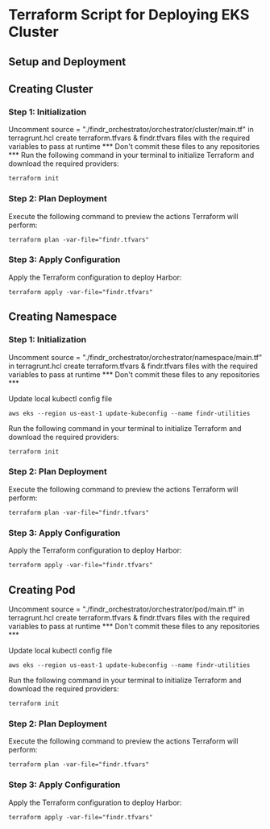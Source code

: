 # Terraform Script for Deploying EKS Cluster
## Setup and Deployment

## Creating Cluster
### Step 1: Initialization
Uncomment source = "./findr_orchestrator/orchestrator/cluster/main.tf" in terragrunt.hcl
create terraform.tfvars & findr.tfvars files with the required variables to pass at runtime
*** Don't commit these files to any repositories ***
Run the following command in your terminal to initialize Terraform and download the required providers:

```shell
terraform init
```

### Step 2: Plan Deployment
Execute the following command to preview the actions Terraform will perform:

```shell
terraform plan -var-file="findr.tfvars"
```

### Step 3: Apply Configuration
Apply the Terraform configuration to deploy Harbor:

```shell
terraform apply -var-file="findr.tfvars"
```

## Creating Namespace
### Step 1: Initialization
Uncomment source = "./findr_orchestrator/orchestrator/namespace/main.tf" in terragrunt.hcl
create terraform.tfvars & findr.tfvars files with the required variables to pass at runtime
*** Don't commit these files to any repositories ***

Update local kubectl config file

```shell
aws eks --region us-east-1 update-kubeconfig --name findr-utilities
```

Run the following command in your terminal to initialize Terraform and download the required providers:

```shell
terraform init
```

### Step 2: Plan Deployment
Execute the following command to preview the actions Terraform will perform:

```shell
terraform plan -var-file="findr.tfvars"
```

### Step 3: Apply Configuration
Apply the Terraform configuration to deploy Harbor:

```shell
terraform apply -var-file="findr.tfvars"
```

## Creating Pod
Uncomment source = "./findr_orchestrator/orchestrator/pod/main.tf" in terragrunt.hcl
create terraform.tfvars & findr.tfvars files with the required variables to pass at runtime
*** Don't commit these files to any repositories ***

Update local kubectl config file

```shell
aws eks --region us-east-1 update-kubeconfig --name findr-utilities
```

Run the following command in your terminal to initialize Terraform and download the required providers:

```shell
terraform init
```

### Step 2: Plan Deployment
Execute the following command to preview the actions Terraform will perform:

```shell
terraform plan -var-file="findr.tfvars"
```

### Step 3: Apply Configuration
Apply the Terraform configuration to deploy Harbor:

```shell
terraform apply -var-file="findr.tfvars"
```

